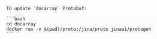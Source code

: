````{tip}
To update `docarray` Protobuf:

```bash
cd docarray
docker run -v $(pwd)/proto:/jina/proto jinaai/protogen
```

````

```{include} docs.md
```